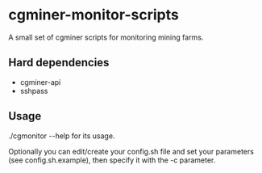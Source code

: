 # cgminer-monitor-scripts
A small set of cgminer scripts for monitoring mining farms.

## Hard dependencies
- cgminer-api
- sshpass

## Usage

./cgmonitor --help for its usage.

Optionally you can edit/create your config.sh file and set your parameters (see config.sh.example), then specify it with the -c parameter.
